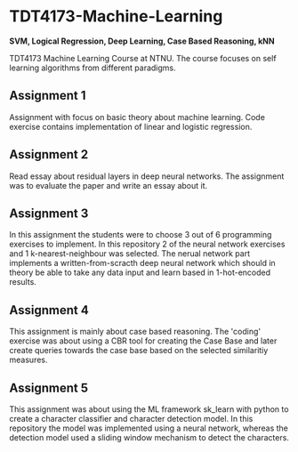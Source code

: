 # TDT4173-Machine-Learning
**SVM, Logical Regression, Deep Learning, Case Based Reasoning, kNN**

TDT4173 Machine Learning Course at NTNU. The course focuses on self learning algorithms from different paradigms.


## Assignment 1
Assignment with focus on basic theory about machine learning. Code exercise contains implementation of linear and logistic regression.

## Assignment 2
Read essay about residual layers in deep neural networks. The assignment was to evaluate the paper and write an essay about it.

## Assignment 3
In this assignment the students were to choose 3 out of 6 programming exercises to implement. In this repository 2 of the neural network exercises and 1 k-nearest-neighbour was selected. The nerual network part implements a written-from-scracth deep neural network which should in theory be able to take any data input and learn based in 1-hot-encoded results.

## Assignment 4
This assignment is mainly about case based reasoning. The 'coding' exercise was about using a CBR tool for creating the Case Base and later create queries towards the case base based on the selected similaritiy measures.

## Assignment 5
This assignment was about using the ML framework sk_learn with python to create a character classifier and character detection model. In this repository the model was implemented using a neural network, whereas the detection model used a sliding window mechanism to detect the characters.
